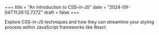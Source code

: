 +++
title = "An Introduction to CSS-in-JS"
date = "2024-09-04T11:26:12.727Z"
draft = false
+++

Explore CSS-in-JS techniques and how they can streamline your styling process within JavaScript frameworks like React.
        